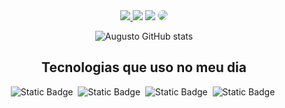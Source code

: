 <div align="center"> 
<a href="https://instagram.com/carol_developer" target="_blank"><img src="https://img.shields.io/badge/-Instagram-%23E4405F?style=for-the-badge&logo=instagram&logoColor=white"</a>
<a href="https://www.youtube.com/channel/UCvFCatDtfdvwKKXkndSAPiw" target="_blank"><img src="https://img.shields.io/badge/YouTube-FF0000?style=for-the-badge&logo=youtube&logoColor=white" target="_blank"></a>
<a href = "mailto:cmp.1a.caroline@gmail.com"> <img src="https://img.shields.io/badge/-Gmail-%23333?style=for-the-badge&logo=gmail&logoColor=white" target="_blank"></a>
<a href="https://www.linkedin.com/in/carolbarbosa/" target="_blank"><img src="https://img.shields.io/badge/-LinkedIn-%230077B5?style=for-the-badge&logo=linkedin&logoColor=white" style="border-radius: 30px" target="_blank"></a> 
 </div>
<div align="center">

![Augusto GitHub stats](https://github-readme-stats.vercel.app/api?username=guto93&show_icons=true&theme=onedark)

## Tecnologias que uso no meu dia ##

 ![Static Badge](https://img.shields.io/badge/COBOL-silver)&nbsp;
 ![Static Badge](https://img.shields.io/badge/JCL-orange)&nbsp; 
 ![Static Badge](https://img.shields.io/badge/DB2-blue)&nbsp;
 ![Static Badge](https://img.shields.io/badge/CICS-red)&nbsp; 
</div>

